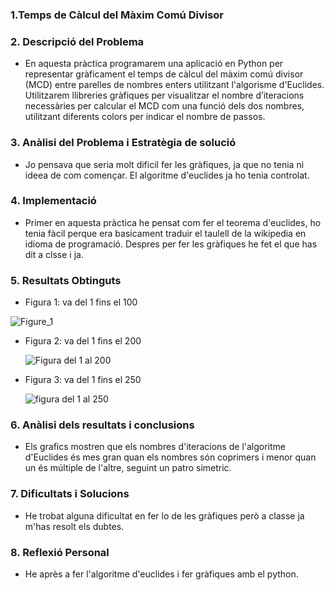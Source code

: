 ### 1.Temps de Càlcul del Màxim Comú Divisor


### 2. Descripció del Problema

- En aquesta pràctica programarem una aplicació en Python per representar gràficament el temps de càlcul del màxim comú divisor (MCD) entre parelles de nombres enters utilitzant l'algorisme d'Euclides. Utilitzarem llibreries gràfiques per visualitzar el nombre d’iteracions necessàries per calcular el MCD com una funció dels dos nombres, utilitzant diferents colors per indicar el nombre de passos.

### 3. Anàlisi del Problema i Estratègia de solució

- Jo pensava que seria molt dificil fer les gràfiques, ja que no tenia ni ideea de com començar. El algoritme d'euclides ja ho tenia controlat.

### 4. Implementació

- Primer en aquesta pràctica he pensat com fer el teorema d'euclides, ho tenia fàcil perque era basicament traduir el taulell de la wikipedia en idioma de programació. Despres per fer les gràfiques he fet el que has dit a clsse i ja.

### 5. Resultats Obtinguts

- Figura 1: va del 1 fins el 100
  
![Figure_1](https://github.com/user-attachments/assets/8c2e7610-6af8-4ef9-86e4-a870b48b7195)

- Figura 2: va del 1 fins el 200

  ![Figura del 1 al 200](https://github.com/user-attachments/assets/4a747428-3c98-4adb-84c7-f6e4d18a1e89)

- Figura 3: va del 1 fins el 250

  ![figura del 1 al 250](https://github.com/user-attachments/assets/25fbfbc6-03b2-4fc4-ad31-0a96e8b5dca5)

### 6. Anàlisi dels resultats i conclusions

- Els grafics mostren que els nombres d'iteracions de l'algoritme d'Euclides és mes gran quan els nombres són coprimers i menor quan un és múltiple de l'altre, seguint un patro simetric.

### 7. Dificultats i Solucions

- He trobat alguna dificultat en fer lo de les gràfiques però a classe ja m'has resolt els dubtes.

### 8. Reflexió Personal

- He après a fer l'algoritme d'euclides i fer gràfiques amb el python.


